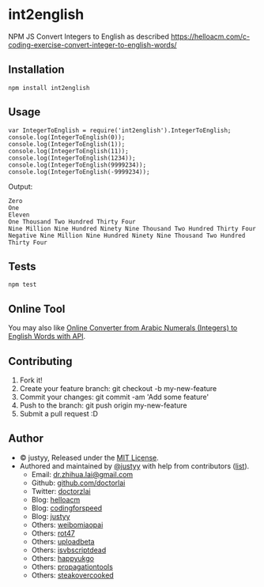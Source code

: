 # int2english
NPM JS Convert Integers to English as described https://helloacm.com/c-coding-exercise-convert-integer-to-english-words/

## Installation
```
npm install int2english
```

## Usage
```
var IntegerToEnglish = require('int2english').IntegerToEnglish;
console.log(IntegerToEnglish(0));
console.log(IntegerToEnglish(1));
console.log(IntegerToEnglish(11));
console.log(IntegerToEnglish(1234));
console.log(IntegerToEnglish(9999234));
console.log(IntegerToEnglish(-9999234));
```

Output:
```
Zero
One
Eleven
One Thousand Two Hundred Thirty Four
Nine Million Nine Hundred Ninety Nine Thousand Two Hundred Thirty Four
Negative Nine Million Nine Hundred Ninety Nine Thousand Two Hundred Thirty Four
```

## Tests
```
npm test
```

## Online Tool
You may also like [Online Converter from Arabic Numerals (Integers) to English Words with API](https://helloacm.com/tools/convert-arabic-numerals-to-english-words/).

## Contributing
1. Fork it!
2. Create your feature branch: git checkout -b my-new-feature
3. Commit your changes: git commit -am 'Add some feature'
4. Push to the branch: git push origin my-new-feature
5. Submit a pull request :D

## Author
* © justyy, Released under the [MIT License](http://spdx.org/licenses/MIT.html).
* Authored and maintained by [@justyy](https://steemit.com/@justyy) with help from contributors ([list](https://www.npmjs.com/package/int2english/access)).
    * Email: dr.zhihua.lai@gmail.com
    * Github: [github.com/doctorlai](https://github.com/doctorlai)
    * Twitter: [doctorzlai](https://twitter.com/doctorzlai)
    * Blog: [helloacm](https://helloacm.com)
    * Blog: [codingforspeed](https://codingforspeed.com)
    * Blog: [justyy](https://justyy.com)
    * Others: [weibomiaopai](https://weibomiaopai.com)
    * Others: [rot47](https://rot47.net)
    * Others: [uploadbeta](https://uploadbeta.com)
    * Others: [isvbscriptdead](https://isvbscriptdead.com)
    * Others: [happyukgo](https://happyukgo.com)
    * Others: [propagationtools](https://propagationtools.com)
    * Others: [steakovercooked](https://steakovercooked.com)
